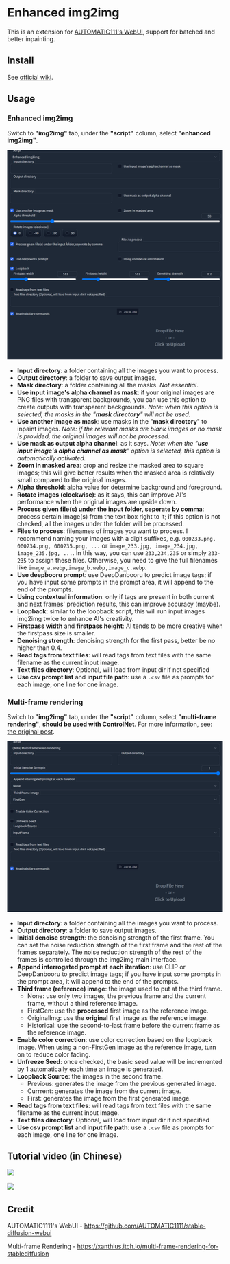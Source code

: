 # Enhanced img2img

This is an extension for [AUTOMATIC111's WebUI](https://github.com/AUTOMATIC1111/stable-diffusion-webui), support for batched and better inpainting.

## Install

See [official wiki](https://github.com/AUTOMATIC1111/stable-diffusion-webui/wiki/Extensions).

## Usage

### Enhanced img2img

Switch to **"img2img"** tab, under the **"script"** column, select **"enhanced img2img"**.

![](screenshot_1.png)

  - **Input directory**: a folder containing all the images you want to process.
  - **Output directory**: a folder to save output images.
  - **Mask directory**: a folder containing all the masks. *Not essential*.
  - **Use input image's alpha channel as mask**: if your original images are PNG files with transparent backgrounds, you can use this option to create outputs with transparent backgrounds. *Note: when this option is selected, the masks in the "**mask directory**" will not be used.*
  - **Use another image as mask**: use masks in the "**mask directory**" to inpaint images. *Note: if the relevant masks are blank images or no mask is provided, the original images will not be processed.*
  - **Use mask as output alpha channel**: as it says. *Note: when the "**use input image's alpha channel as mask**" option is selected, this option is automatically activated.*
  - **Zoom in masked area**: crop and resize the masked area to square images; this will give better results when the masked area is relatively small compared to the original images.
  - **Alpha threshold**: alpha value for determine background and foreground.
  - **Rotate images (clockwise)**: as it says, this can improve AI's performance when the original images are upside down.
  - **Process given file(s) under the input folder, seperate by comma**: process certain image(s) from the text box right to it; if this option is not checked, all the images under the folder will be processed.
  - **Files to process**: filenames of images you want to process. I recommend naming your images with a digit suffixes, e.g. `000233.png, 000234.png, 000235.png, ...` or `image_233.jpg, image_234.jpg, image_235.jpg, ...`. In this way, you can use `233,234,235` or simply `233-235` to assign these files. Otherwise, you need to give the full filenames like `image_a.webp,image_b.webp,image_c.webp`.
  - **Use deepbooru prompt**: use DeepDanbooru to predict image tags; if you have input some prompts in the prompt area, it will append to the end of the prompts.
  - **Using contextual information**: only if tags are present in both current and next frames' prediction results, this can improve accuracy (maybe).
  - **Loopback**: similar to the loopback script, this will run input images img2img twice to enhance AI's creativity. 
  - **Firstpass width** and **firstpass height**: AI tends to be more creative when the firstpass size is smaller.
  - **Denoising strength**: denoising strength for the first pass, better be no higher than 0.4.
  - **Read tags from text files**: will read tags from text files with the same filename as the current input image.
  - **Text files directory**: Optional, will load from input dir if not specified
  - **Use csv prompt list** and **input file path**: use a `.csv` file as prompts for each image, one line for one image.

### Multi-frame rendering

Switch to **"img2img"** tab, under the **"script"** column, select **"multi-frame rendering"**, **should be used with ControlNet**. For more information, see: [the original post](https://xanthius.itch.io/multi-frame-rendering-for-stablediffusion).

![](screenshot_2.png)

  - **Input directory**: a folder containing all the images you want to process.
  - **Output directory**: a folder to save output images.
  - **Initial denoise strength**: the denoising strength of the first frame. You can set the noise reduction strength of the first frame and the rest of the frames separately. The noise reduction strength of the rest of the frames is controlled through the img2img main interface.
  - **Append interrogated prompt at each iteration**: use CLIP or DeepDanbooru to predict image tags; if you have input some prompts in the prompt area, it will append to the end of the prompts.
  - **Third frame (reference) image**: the image used to put at the third frame.
    - None: use only two images, the previous frame and the current frame, without a third reference image.
    - FirstGen: use the **processed** first image as the reference image.
    - OriginalImg: use the **original** first image as the reference image.
    - Historical: use the second-to-last frame before the current frame as the reference image.
  - **Enable color correction**: use color correction based on the loopback image. When using a non-FirstGen image as the reference image, turn on to reduce color fading.
  - **Unfreeze Seed**: once checked, the basic seed value will be incremented by 1 automatically each time an image is generated.
  - **Loopback Source**: the images in the second frame.
    - Previous: generates the image from the previous generated image.
    - Currrent: generates the image from the current image.
    - First: generates the image from the first generated image.
  - **Read tags from text files**: will read tags from text files with the same filename as the current input image.
  - **Text files directory**: Optional, will load from input dir if not specified
  - **Use csv prompt list** and **input file path**: use a `.csv` file as prompts for each image, one line for one image.

## Tutorial video (in Chinese)

[![](https://i0.hdslb.com/bfs/archive/d09c62ee226133e108495ad028e3f24d97009b66.jpg)](https://player.bilibili.com/player.html?aid=563344169&bvid=BV1pv4y1o7An&cid=911472358&page=1)

[![](https://i0.hdslb.com/bfs/archive/45dcd6ddf1db432322c79685b9dfc0ece669f933.jpg)](https://player.bilibili.com/player.html?aid=865839831&bvid=BV1R54y1M7u5&cid=1047760345&page=1)

## Credit

AUTOMATIC1111's WebUI - https://github.com/AUTOMATIC1111/stable-diffusion-webui

Multi-frame Rendering - https://xanthius.itch.io/multi-frame-rendering-for-stablediffusion
